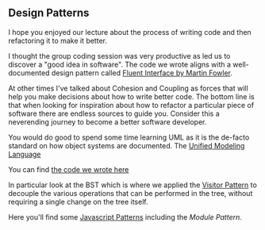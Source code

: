 ## Design Patterns

I hope you enjoyed our lecture about the process of writing code and then 
refactoring it to make it better.

I thought the group coding session was very productive as led us to discover a "good idea in software". The code we wrote aligns with a well-documented design pattern called [Fluent Interface by Martin Fowler](https://martinfowler.com/bliki/FluentInterface.html). 

At other times I've talked about Cohesion and Coupling as forces that will help you make decisions about how to write better code. The bottom line is that when looking for inspiration about how to refactor a particular piece of software there are endless sources to guide you. Consider this a neverending journey to become a better software developer. 

You would do good to spend some time learning UML as it is the de-facto standard on how object systems are documented. The [Unified Modeling Language](https://en.wikipedia.org/wiki/Unified_Modeling_Language)


You can find [the code we wrote here](https://github.com/jugonzal/lhl-lectures/tree/master/w8-design-patterns)

In particular look at the BST which is where we applied the [Visitor Pattern](https://en.wikipedia.org/wiki/Visitor_pattern) to decouple the various operations that can be performed in the tree, without requiring a single change on the tree itself.


Here you'll find some [Javascript Patterns](https://scotch.io/bar-talk/4-javascript-design-patterns-you-should-know) including the _Module Pattern_.
